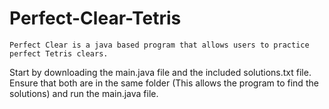 # Perfect-Clear-Tetris
    Perfect Clear is a java based program that allows users to practice perfect Tetris clears.
Start by downloading the main.java file and the included solutions.txt file. <br> 
Ensure that both are in the same folder (This allows the program to find the solutions) and run the main.java file.
